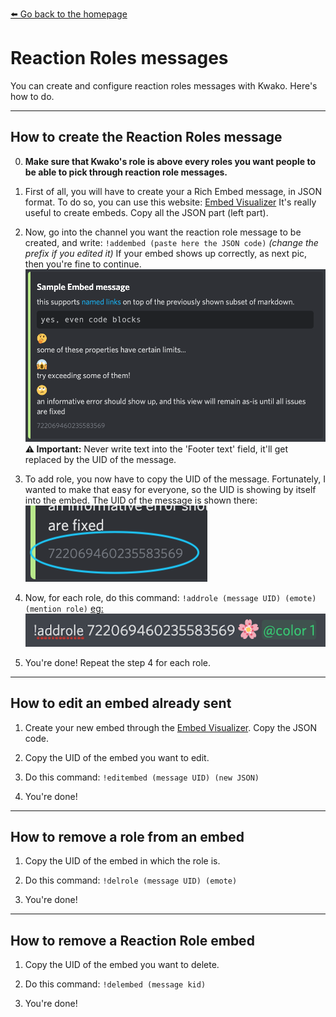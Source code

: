 [⬅️ Go back to the homepage](index.html)

# Reaction Roles messages
You can create and configure reaction roles messages with Kwako. Here's how to do.

---
## How to create the Reaction Roles message
0. **Make sure that Kwako's role is above every roles you want people to be able to pick through reaction role messages.**

1. First of all, you will have to create your a Rich Embed message, in JSON format. To do so, you can use this website: [Embed Visualizer](https://leovoel.github.io/embed-visualizer/)
It's really useful to create embeds.
Copy all the JSON part (left part).

2. Now, go into the channel you want the reaction role message to be created, and write:
`!addembed (paste here the JSON code)` *(change the prefix if you edited it)*
If your embed shows up correctly, as next pic, then you're fine to continue.
![](assets/embed.png)
**⚠️ Important:** Never write text into the 'Footer text' field, it'll get replaced by the UID of the message.

3. To add role, you now have to copy the UID of the message. Fortunately, I wanted to make that easy for everyone, so the UID is showing by itself into the embed.
The UID of the message is shown there:<br/>
![](assets/embeduid.png)

4. Now, for each role, do this command:
`!addrole (message UID) (emote) (mention role)`
<u>eg:</u><br/>
![](assets/addrole.png)

5. You're done! Repeat the step 4 for each role.
---
## How to edit an embed already sent
1. Create your new embed through the [Embed Visualizer](https://leovoel.github.io/embed-visualizer/). Copy the JSON code.

2. Copy the UID of the embed you want to edit.

3. Do this command:
`!editembed (message UID) (new JSON)`

4. You're done!
---
## How to remove a role from an embed
1. Copy the UID of the embed in which the role is.

2. Do this command:
`!delrole (message UID) (emote)`

3. You're done!
---
## How to remove a Reaction Role embed
1. Copy the UID of the embed you want to delete.

2. Do this command:
`!delembed (message kid)`

3. You're done!